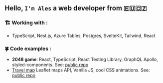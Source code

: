## Hello, `I'm Ales` a web developer from 🇪🇺🇨🇿

### 🏗 Working with :

- TypeScript, Nest.js, Azure Tables, Postgres, SvelteKit, Tailwind, React

### 🍀 Code examples :
- **2048 game**: React, TypeScript, React Testing Library, GraphQL Apollo, styled-components. See: [public repo](https://github.com/biscarrosse/2048-demo)
- [Travel map](https://sweet-speculoos-aa9bc9.netlify.app/) Leaflet maps API, Vanilla JS, cool CSS animations. See: [public repo](https://github.com/biscarrosse/travel-map)

